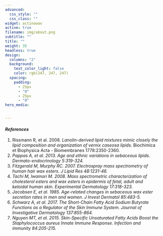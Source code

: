 ```yaml
---
advanced:
  css_style: ""
  css_class: ""
widget: actinowax
active: true
filename: img/about.png
subtitle: ""
title: ""
weight: 35
headless: true
design:
  columns: "2"
  background:
    text_color_light: false
    color: rgb(247, 247, 247)
  spacing:
    padding:
      - 25px
      - "0"
      - 25px
      - "0"
hero_media:


---
```

#### *References*

1. Rissmann R, et al. 2008. *Lanolin-derived lipid mixtures mimic closely the lipid composition and organization of vernix caseosa lipids*. Biochimica et Biophysica Acta - Biomembranes 1778:2350-2360.
2. *Pappas A, et al. 2013. Age and ethnic variations in sebaceous lipids. Dermato-endocrinology 5:319-324.*
3. *Fitzgerald M, Murphy RC. 2007. Electrospray mass spectrometry of human hair wax esters. J Lipid Res 48:1231-46.*
4. *Tachi M, Iwamori M. 2008. Mass spectrometric characterization of cholesterol esters and wax esters in epidermis of fetal, adult and keloidal human skin. Experimental Dermatology 17:318-323.*
5. *Jacobsen E, et al. 1985. Age-related changes in sebaceous wax ester secretion rates in men and women. J Invest Dermatol 85:483-5.*
6. *Schwarz A, et al. 2017. The Short-Chain Fatty Acid Sodium Butyrate Functions as a Regulator of the Skin Immune System. Journal of Investigative Dermatology 137:855-864.*
7. *Nguyen MT, et al. 2015. Skin-Specific Unsaturated Fatty Acids Boost the Staphylococcus aureus Innate Immune Response. Infection and immunity 84:205-215.*